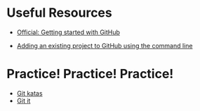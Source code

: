 # Useful Resources
<ul>
  <li><a href="https://help.github.com/en" target="_blank">Official: Getting started with GitHub</a></li>
</ul>

<ul>
  <li><a href="https://help.github.com/en/articles/adding-an-existing-project-to-github-using-the-command-line" target="_blank">Adding an existing project to GitHub using the command line </a></li>
</ul>

# Practice! Practice! Practice!
<ul>
  <li><a href="https://github.com/HackTechGO/git-katas" target="_blank">Git katas </a></li>
    <li><a href="https://github.com/HackTechGO/git-it-electron" target="_blank">Git it </a></li>
</ul>
